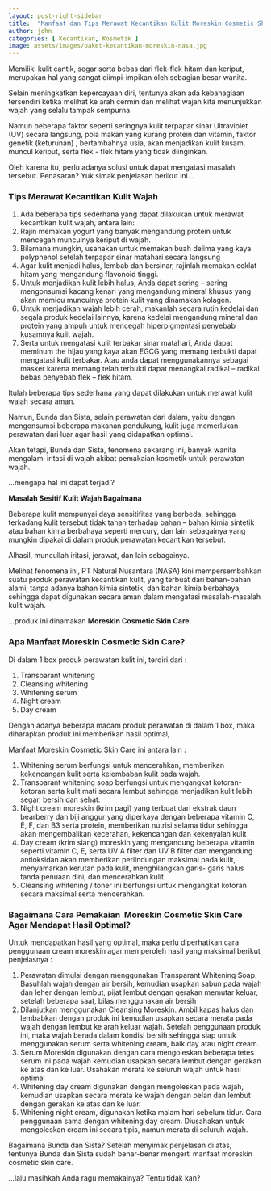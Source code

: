 ```yaml
---
layout: post-right-sidebar
title:  "Manfaat dan Tips Merawat Kecantikan Kulit Moreskin Cosmetic Skin Care"
author: john
categories: [ Kecantikan, Kosmetik ]
image: assets/images/paket-kecantikan-moreskin-nasa.jpg
---
```

Memiliki kulit cantik, segar serta bebas dari flek-flek hitam dan keriput, merupakan hal yang sangat diimpi-impikan oleh sebagian besar wanita.

Selain meningkatkan kepercayaan diri, tentunya akan ada kebahagiaan tersendiri ketika melihat ke arah cermin dan melihat wajah kita menunjukkan wajah yang selalu tampak sempurna.

Namun beberapa faktor seperti seringnya kulit terpapar sinar Ultraviolet (UV) secara langsung, pola makan yang kurang protein dan vitamin, faktor genetik (keturunan) , bertambahnya usia, akan menjadikan kulit kusam, muncul keriput, serta flek - flek hitam yang tidak diinginkan. 

Oleh karena itu, perlu adanya solusi untuk dapat mengatasi masalah tersebut. Penasaran? Yuk simak penjelasan berikut ini…

### Tips Merawat Kecantikan Kulit Wajah

1. Ada beberapa tips sederhana yang dapat dilakukan untuk merawat kecantikan kulit wajah, antara lain:
2. Rajin memakan yogurt yang banyak mengandung protein untuk mencegah munculnya keriput di wajah.
3. Bilamana mungkin, usahakan untuk memakan buah delima yang kaya polyphenol setelah terpapar sinar matahari secara langsung
4. Agar kulit menjadi halus, lembab dan bersinar, rajinlah memakan coklat hitam yang mengandung flavonoid tinggi.
5. Untuk menjadikan kulit lebih halus, Anda dapat sering – sering mengonsumsi kacang kenari yang mengandung mineral khusus yang akan memicu munculnya protein kulit yang dinamakan kolagen.
6. Untuk menjadikan wajah lebih cerah, makanlah secara rutin kedelai dan segala produk kedelai lainnya, karena kedelai mengandung mineral dan protein yang ampuh untuk mencegah hiperpigmentasi penyebab kusamnya kulit wajah.
7. Serta untuk mengatasi kulit terbakar sinar matahari, Anda dapat meminum the hijau yang kaya akan EGCG yang memang terbukti dapat mengatasi kulit terbakar. Atau anda dapat menggunakannya sebagai masker karena memang telah terbukti dapat menangkal radikal – radikal bebas penyebab flek – flek hitam.

Itulah beberapa tips sederhana yang dapat dilakukan untuk merawat kulit wajah secara aman.

Namun, Bunda dan Sista, selain perawatan dari dalam, yaitu dengan mengonsumsi beberapa makanan pendukung, kulit juga memerlukan perawatan dari luar agar hasil yang didapatkan optimal.

Akan tetapi, Bunda dan Sista, fenomena sekarang ini, banyak wanita mengalami iritasi di wajah akibat pemakaian kosmetik untuk perawatan wajah.

...mengapa hal ini dapat terjadi?

**Masalah Sesitif Kulit Wajah Bagaimana**

Beberapa kulit mempunyai daya sensitifitas yang berbeda, sehingga terkadang kulit tersebut tidak tahan terhadap bahan – bahan kimia sintetik atau bahan kimia berbahaya seperti mercury, dan lain sebagainya yang mungkin dipakai di dalam produk perawatan kecantikan tersebut.

Alhasil, muncullah iritasi, jerawat, dan lain sebagainya.

Melihat fenomena ini, PT Natural Nusantara (NASA) kini mempersembahkan suatu produk perawatan kecantikan kulit, yang terbuat dari bahan-bahan alami, tanpa adanya bahan kimia sintetik, dan bahan kimia berbahaya, sehingga dapat digunakan secara aman dalam mengatasi masalah-masalah kulit wajah.

...produk ini dinamakan **Moreskin Cosmetic Skin Care.**

### Apa Manfaat Moreskin Cosmetic Skin Care?

Di dalam 1 box produk perawatan kulit ini, terdiri dari : 

1. Transparant whitening
2. Cleansing whitening
3. Whitening serum
4. Night cream
5. Day cream

Dengan adanya beberapa macam produk perawatan di dalam 1 box, maka diharapkan produk ini memberikan hasil optimal, 

Manfaat Moreskin Cosmetic Skin Care ini antara lain :

1. Whitening serum berfungsi untuk mencerahkan, memberikan kekencangan kulit serta kelembaban kulit pada wajah.
2. Transparant whitening soap berfungsi untuk mengangkat kotoran-kotoran serta kulit mati secara lembut sehingga menjadikan kulit lebih segar, bersih dan sehat.
3. Night cream moreskin (krim pagi) yang terbuat dari ekstrak daun bearberry dan biji anggur yang diperkaya dengan beberapa vitamin C, E, F, dan B3 serta protein, memberikan nutrisi selama tidur sehingga akan mengembalikan kecerahan, kekencangan dan kekenyalan kulit
4. Day cream (krim siang) moreskin yang mengandung beberapa vitamin seperti vitamin C, E, serta UV A filter dan UV B filter dan mengandung antioksidan akan memberikan perlindungan maksimal pada kulit, menyamarkan kerutan pada kulit, menghilangkan garis- garis halus tanda penuaan dini, dan mencerahkan kulit.
5. Cleansing whitening / toner ini berfungsi untuk mengangkat kotoran secara maksimal serta mencerahkan.

### Bagaimana Cara Pemakaian  Moreskin Cosmetic Skin Care Agar Mendapat Hasil Optimal?

Untuk mendapatkan hasil yang optimal, maka perlu diperhatikan cara penggunaan cream moreskin agar memperoleh hasil yang maksimal berikut penjelasnya :

1. Perawatan dimulai dengan menggunakan Transparant Whitening Soap. Basuhlah wajah dengan air bersih, kemudian usapkan sabun pada wajah dan leher dengan lembut, pijat lembut dengan gerakan memutar keluar, setelah beberapa saat, bilas menggunakan air bersih
2. Dilanjutkan menggunakan Cleansing Moreskin. Ambil kapas halus dan lembabkan dengan produk ini kemudian usapkan secara merata pada wajah dengan lembut ke arah keluar wajah. Setelah penggunaan produk ini, maka wajah berada dalam kondisi bersih sehingga siap untuk menggunakan serum serta whitening cream, baik day atau night cream.
3. Serum Moreskin digunakan dengan cara mengoleskan beberapa tetes serum ini pada wajah kemudian usapkan secara lembut dengan gerakan ke atas dan ke luar. Usahakan merata ke seluruh wajah untuk hasil optimal
4. Whitening day cream digunakan dengan mengoleskan pada wajah, kemudian usapkan secara merata ke wajah dengan pelan dan lembut dengan gerakan ke atas dan ke luar.
5. Whitening night cream, digunakan ketika malam hari sebelum tidur. Cara penggunaan sama dengan whitening day cream. Diusahakan untuk mengoleskan cream ini secara tipis, namun merata di seluruh wajah.

Bagaimana Bunda dan Sista? Setelah menyimak penjelasan di atas, tentunya Bunda dan Sista sudah benar-benar mengerti manfaat moreskin cosmetic skin care.

...lalu masihkah Anda ragu memakainya? Tentu tidak kan? 
